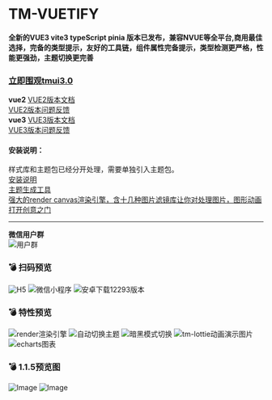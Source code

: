 # TM-VUETIFY
**全新的VUE3 vite3 typeScript pinia 版本已发布，兼容NVUE等全平台,商用最佳选择，完备的类型提示，友好的工具链，组件属性完备提示，类型检测更严格，性能更强劲，主题切换更完善**
### [立即围观tmui3.0](https://ext.dcloud.net.cn/plugin?id=8372)

**vue2**
[VUE2版本文档](http://jx2d.cn) <br>
[VUE2版本问题反馈](https://gitee.com/LYTB/tm-ui-vuetify)<br>
**vue3**
[VUE3版本文档](http://tmui.design)<br>
[VUE3版本问题反馈](https://gitee.com/LYTB/tmui-design)<br>

#### 安装说明：
样式库和主题包已经分开处理，需要单独引入主题包。<br>
[安装说明](https://jx2d.cn/guid/start/%E5%AE%89%E8%A3%85.html)<br>
[主题生成工具](https://jx2d.cn/themetool/)<br>
[强大的render canvas渲染引擎，含十几种图片滤镜库让你对处理图片，图形动画打开创意之门](https://jx2d.cn/guid/render/%E4%BB%8B%E7%BB%8D.html)<br>

---

**微信用户群** <br>
![用户群](https://cdn.tmui.design/public/design/weixinQR2.jpg)

### :bomb: 扫码预览
![H5](http://jx2d.cn/uniapp/static/qrprev.png)
![微信小程序](https://jx2d.cn/yuwuimages/weichatapp.jpg)
![安卓下载12293版本](https://vkceyugu.cdn.bspapp.com/VKCEYUGU-f5b1722f-8766-40af-a22a-acc454202a37/75fa3319-b5ae-4bde-8f44-f18e1f497462.png)
### :bomb: 特性预览
![render渲染引擎](https://vkceyugu.cdn.bspapp.com/VKCEYUGU-f5b1722f-8766-40af-a22a-acc454202a37/b9bacce1-bcf9-470a-849c-6b100329afac.gif)
![自动切换主题](https://jx2d.cn/yuwuimages/themechange.gif)
![暗黑模式切换](https://jx2d.cn/yuwuimages/blacktheme.gif)
![tm-lottie动画演示图片](https://jx2d.cn/yuwuimages/lottie/ani_lottie_play.gif)
![echarts图表](https://jx2d.cn/yuwuimages/echarts.gif)
### :bomb: 1.1.5预览图
![Image](https://jx2d.cn/images/1@2x.jpg)
![Image](https://jx2d.cn/images/2@2x.jpg)

